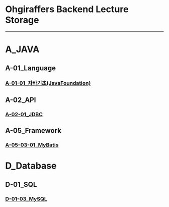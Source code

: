 # Ohgiraffers Backend Lecture Storage

---
# A_JAVA
## A-01_Language
### [A-01-01_자바기초(JavaFoundation)](https://github.com/OhGiraffers/A-01-01_JavaFoundation)
## A-02_API
### [A-02-01_JDBC](https://github.com/OhGiraffers/A-02-01_JDBC.git)
## A-05_Framework
### [A-05-03-01_MyBatis](https://github.com/OhGiraffers/A-05-03-01_MyBatis.git)

# D_Database
## D-01_SQL
### [D-01-03_MySQL](https://github.com/OhGiraffers/D-01-03_MySQL)
